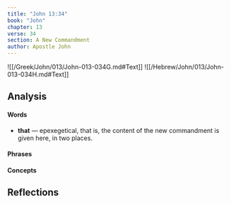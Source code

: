 ```yaml
---
title: "John 13:34"
book: "John"
chapter: 13
verse: 34
section: A New Commandment
author: Apostle John
---
```

![[/Greek/John/013/John-013-034G.md#Text]]
![[/Hebrew/John/013/John-013-034H.md#Text]]

## Analysis

#### Words
- **that** — epexegetical, that is, the content of the new commandment is given here, in two places.

#### Phrases

#### Concepts

## Reflections
